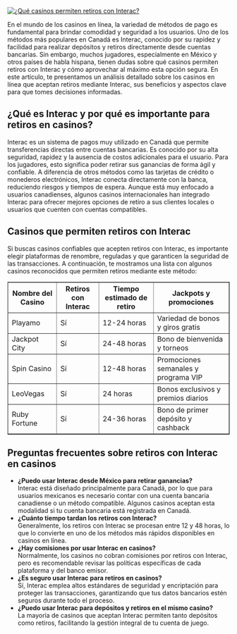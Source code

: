 [![¿Qué casinos permiten retiros con Interac?](https://123-caf.pages.dev/gitsignup.png)](https://vrmoo.ru/Bt82HjjY)

<p>En el mundo de los casinos en línea, la variedad de métodos de pago es fundamental para brindar comodidad y seguridad a los usuarios. Uno de los métodos más populares en Canadá es Interac, conocido por su rapidez y facilidad para realizar depósitos y retiros directamente desde cuentas bancarias. Sin embargo, muchos jugadores, especialmente en México y otros países de habla hispana, tienen dudas sobre qué casinos permiten retiros con Interac y cómo aprovechar al máximo esta opción segura. En este artículo, te presentamos un análisis detallado sobre los casinos en línea que aceptan retiros mediante Interac, sus beneficios y aspectos clave para que tomes decisiones informadas.</p>  <h2>¿Qué es Interac y por qué es importante para retiros en casinos?</h2> <p>Interac es un sistema de pagos muy utilizado en Canadá que permite transferencias directas entre cuentas bancarias. Es conocido por su alta seguridad, rapidez y la ausencia de costos adicionales para el usuario. Para los jugadores, esto significa poder retirar sus ganancias de forma ágil y confiable. A diferencia de otros métodos como las tarjetas de crédito o monederos electrónicos, Interac conecta directamente con la banca, reduciendo riesgos y tiempos de espera. Aunque está muy enfocado a usuarios canadienses, algunos casinos internacionales han integrado Interac para ofrecer mejores opciones de retiro a sus clientes locales o usuarios que cuenten con cuentas compatibles.</p>  <h2>Casinos que permiten retiros con Interac</h2> <p>Si buscas casinos confiables que acepten retiros con Interac, es importante elegir plataformas de renombre, reguladas y que garanticen la seguridad de las transacciones. A continuación, te mostramos una lista con algunos casinos reconocidos que permiten retiros mediante este método:</p>  <table border="1" cellpadding="8" cellspacing="0" style="border-collapse: collapse; width: 100%;">   <thead>     <tr>       <th>Nombre del Casino</th>       <th>Retiros con Interac</th>       <th>Tiempo estimado de retiro</th>       <th>Jackpots y promociones</th>     </tr>   </thead>   <tbody>     <tr>       <td>Playamo</td>       <td>Sí</td>       <td>12-24 horas</td>       <td>Variedad de bonos y giros gratis</td>     </tr>     <tr>       <td>Jackpot City</td>       <td>Sí</td>       <td>24-48 horas</td>       <td>Bono de bienvenida y torneos</td>     </tr>     <tr>       <td>Spin Casino</td>       <td>Sí</td>       <td>12-48 horas</td>       <td>Promociones semanales y programa VIP</td>     </tr>     <tr>       <td>LeoVegas</td>       <td>Sí</td>       <td>24 horas</td>       <td>Bonos exclusivos y premios diarios</td>     </tr>     <tr>       <td>Ruby Fortune</td>       <td>Sí</td>       <td>24-36 horas</td>       <td>Bono de primer depósito y cashback</td>     </tr>   </tbody> </table>  <h2>Preguntas frecuentes sobre retiros con Interac en casinos</h2>  <ul>   <li><strong>¿Puedo usar Interac desde México para retirar ganancias?</strong><br>Interac está diseñado principalmente para Canadá, por lo que para usuarios mexicanos es necesario contar con una cuenta bancaria canadiense o un método compatible. Algunos casinos aceptan esta modalidad si tu cuenta bancaria está registrada en Canadá.</li>   <li><strong>¿Cuánto tiempo tardan los retiros con Interac?</strong><br>Generalmente, los retiros con Interac se procesan entre 12 y 48 horas, lo que lo convierte en uno de los métodos más rápidos disponibles en casinos en línea.</li>   <li><strong>¿Hay comisiones por usar Interac en casinos?</strong><br>Normalmente, los casinos no cobran comisiones por retiros con Interac, pero es recomendable revisar las políticas específicas de cada plataforma y del banco emisor.</li>   <li><strong>¿Es seguro usar Interac para retiros en casinos?</strong><br>Sí, Interac emplea altos estándares de seguridad y encriptación para proteger las transacciones, garantizando que tus datos bancarios estén seguros durante todo el proceso.</li>   <li><strong>¿Puedo usar Interac para depósitos y retiros en el mismo casino?</strong><br>La mayoría de casinos que aceptan Interac permiten tanto depósitos como retiros, facilitando la gestión integral de tu cuenta de juego.</li> </ul>